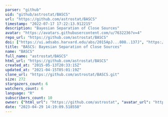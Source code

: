 ```yaml
---
parser: "github"
uid: "github/astrostat/BASCS"
url: "https://github.com/astrostat/BASCS"
timestamp: "2022-07-17 17:22:13.912215"
description: "Bayesian Separation of Close Sources"
avatar: "https://avatars.githubusercontent.com/u/7632236?v=4"
repo_url: "https://github.com/astrostat/BASCS"
doi: ["https://ui.adsabs.harvard.edu/abs/2015ApJ...808..137J", "https://ui.adsabs.harvard.edu/abs/2016ascl.soft01017J/abstract"]
title: "BASCS: Bayesian Separation of Close Sources"
name: "BASCS"
full_name: "astrostat/BASCS"
html_url: "https://github.com/astrostat/BASCS"
created_at: "2015-05-13T20:33:15Z"
updated_at: "2021-04-15T05:01:19Z"
clone_url: "https://github.com/astrostat/BASCS.git"
size: 272
stargazers_count: 6
watchers_count: 6
language: "R"
subscribers_count: 10
owner: {"html_url": "https://github.com/astrostat", "avatar_url": "https://avatars.githubusercontent.com/u/7632236?v=4", "login": "astrostat", "type": "Organization"}
date: "2023-04-29 14:19:09.518558"
---
```

